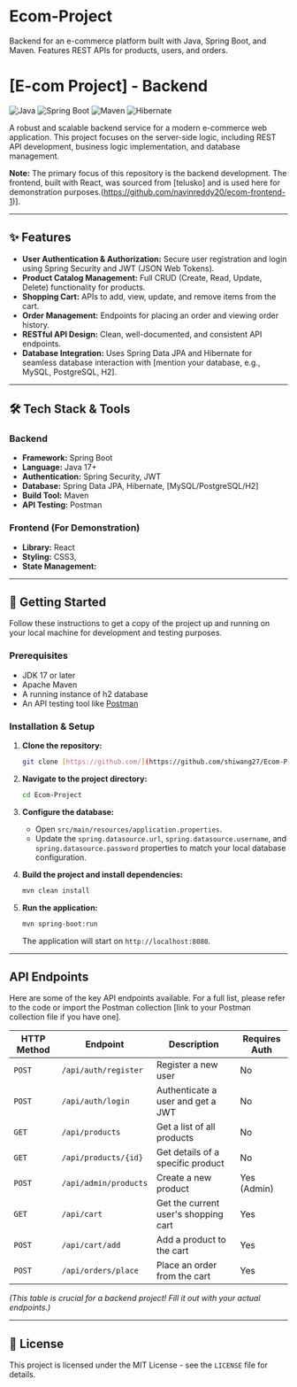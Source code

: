 # Ecom-Project
Backend for an e-commerce platform built with Java, Spring Boot, and Maven. Features REST APIs for products, users, and orders.
# [E-com Project] - Backend

![Java](https://img.shields.io/badge/Java-17-blue)
![Spring Boot](https://img.shields.io/badge/Spring%20Boot-3.x.x-brightgreen)
![Maven](https://img.shields.io/badge/Maven-4.0.0-red)
![Hibernate](https://img.shields.io/badge/Hibernate-6.x.x-orange)

A robust and scalable backend service for a modern e-commerce web application. This project focuses on the server-side logic, including REST API development, business logic implementation, and database management.

**Note:** The primary focus of this repository is the backend development. The frontend, built with React, was sourced from [telusko] and is used here for demonstration purposes.(https://github.com/navinreddy20/ecom-frontend-1)].

---

## ✨ Features

* **User Authentication & Authorization:** Secure user registration and login using Spring Security and JWT (JSON Web Tokens).
* **Product Catalog Management:** Full CRUD (Create, Read, Update, Delete) functionality for products.
* **Shopping Cart:** APIs to add, view, update, and remove items from the cart.
* **Order Management:** Endpoints for placing an order and viewing order history.
* **RESTful API Design:** Clean, well-documented, and consistent API endpoints.
* **Database Integration:** Uses Spring Data JPA and Hibernate for seamless database interaction with [mention your database, e.g., MySQL, PostgreSQL, H2].

---

## 🛠️ Tech Stack & Tools

### Backend
* **Framework:** Spring Boot
* **Language:** Java 17+
* **Authentication:** Spring Security, JWT
* **Database:** Spring Data JPA, Hibernate, [MySQL/PostgreSQL/H2]
* **Build Tool:** Maven
* **API Testing:** Postman

### Frontend (For Demonstration)
* **Library:** React
* **Styling:** CSS3, 
* **State Management:** 

---

## 🚀 Getting Started

Follow these instructions to get a copy of the project up and running on your local machine for development and testing purposes.

### Prerequisites

* JDK 17 or later
* Apache Maven
* A running instance of h2 database
* An API testing tool like [Postman](https://www.postman.com/)

### Installation & Setup

1.  **Clone the repository:**
    ```bash
    git clone [https://github.com/](https://github.com/shiwang27/Ecom-Project)
    ```

2.  **Navigate to the project directory:**
    ```bash
    cd Ecom-Project
    ```

3.  **Configure the database:**
    * Open `src/main/resources/application.properties`.
    * Update the `spring.datasource.url`, `spring.datasource.username`, and `spring.datasource.password` properties to match your local database configuration.

4.  **Build the project and install dependencies:**
    ```bash
    mvn clean install
    ```

5.  **Run the application:**
    ```bash
    mvn spring-boot:run
    ```
    The application will start on `http://localhost:8080`.

---

## API Endpoints

Here are some of the key API endpoints available. For a full list, please refer to the code or import the Postman collection [link to your Postman collection file if you have one].

| HTTP Method | Endpoint                       | Description                            | Requires Auth |
|-------------|--------------------------------|----------------------------------------|---------------|
| `POST`      | `/api/auth/register`           | Register a new user                    | No            |
| `POST`      | `/api/auth/login`              | Authenticate a user and get a JWT      | No            |
| `GET`       | `/api/products`                | Get a list of all products             | No            |
| `GET`       | `/api/products/{id}`           | Get details of a specific product      | No            |
| `POST`      | `/api/admin/products`          | Create a new product                   | Yes (Admin)   |
| `GET`       | `/api/cart`                    | Get the current user's shopping cart   | Yes           |
| `POST`      | `/api/cart/add`                | Add a product to the cart              | Yes           |
| `POST`      | `/api/orders/place`            | Place an order from the cart           | Yes           |

*(This table is crucial for a backend project! Fill it out with your actual endpoints.)*

---

## 📄 License

This project is licensed under the MIT License - see the `LICENSE` file for details.
